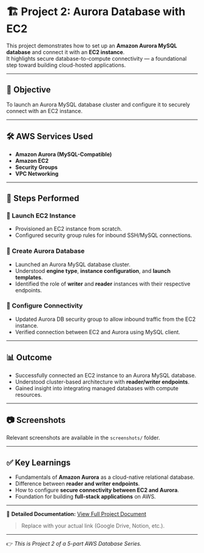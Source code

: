 # 🏗️ Project 2: Aurora Database with EC2

This project demonstrates how to set up an **Amazon Aurora MySQL database** and connect it with an **EC2 instance**.  
It highlights secure database-to-compute connectivity — a foundational step toward building cloud-hosted applications.

---

## 📌 Objective

To launch an Aurora MySQL database cluster and configure it to securely connect with an EC2 instance.

---

## 🛠️ AWS Services Used

- **Amazon Aurora (MySQL-Compatible)**
- **Amazon EC2**
- **Security Groups**
- **VPC Networking**

---

## 🚀 Steps Performed

### 🔹 Launch EC2 Instance
- Provisioned an EC2 instance from scratch.  
- Configured security group rules for inbound SSH/MySQL connections.  

### 🔹 Create Aurora Database
- Launched an Aurora MySQL database cluster.  
- Understood **engine type**, **instance configuration**, and **launch templates**.  
- Identified the role of **writer** and **reader** instances with their respective endpoints.  

### 🔹 Configure Connectivity
- Updated Aurora DB security group to allow inbound traffic from the EC2 instance.  
- Verified connection between EC2 and Aurora using MySQL client.  

---

## 📊 Outcome

- Successfully connected an EC2 instance to an Aurora MySQL database.  
- Understood cluster-based architecture with **reader/writer endpoints**.  
- Gained insight into integrating managed databases with compute resources.  

---

## 📷 Screenshots

Relevant screenshots are available in the `screenshots/` folder.  

---

## ✅ Key Learnings

- Fundamentals of **Amazon Aurora** as a cloud-native relational database.  
- Difference between **reader and writer endpoints**.  
- How to configure **secure connectivity between EC2 and Aurora**.  
- Foundation for building **full-stack applications** on AWS.  

---

📄 **Detailed Documentation:** [View Full Project Document](LINK_TO_YOUR_DOCUMENT)  
> Replace with your actual link (Google Drive, Notion, etc.).

---

👉 *This is Project 2 of a 5-part AWS Database Series.*
